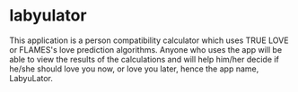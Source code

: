 # labyulator

This application is a person compatibility calculator which uses TRUE LOVE or FLAMES's love prediction algorithms. Anyone who uses the app will be able to view the results of the calculations and will help him/her decide if he/she should love you now, or love you later, hence the app name, LabyuLator.
